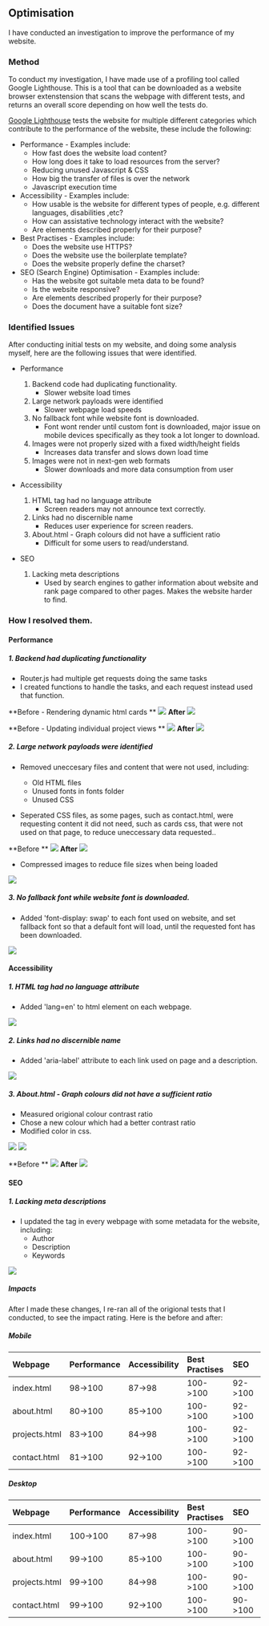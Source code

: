 ## Optimisation

I have conducted an investigation to improve the performance of my website.

### Method

To conduct my investigation, I have made use of a profiling tool called Google Lighthouse. This is a tool that can be downloaded as a website browser extenstension that scans
the webpage with different tests, and returns an overall score depending on how well the tests do.

[Google Lighthouse](https://chrome.google.com/webstore/detail/lighthouse/blipmdconlkpinefehnmjammfjpmpbjk?hl=fr) tests the website for multiple different categories which contribute to the performance of the website, these include the following:

* Performance - Examples include:
	* How fast does the website load content?
	* How long does it take to load resources from the server?
	* Reducing unused Javascript & CSS
	* How big the transfer of files is over the network
	* Javascript execution time
* Accessibility - Examples include:
	* How usable is the website for different types of people, e.g. different languages, disabilities ,etc?
	* How can assistative technology interact with the website?
	* Are elements described properly for their purpose?
* Best Practises - Examples include:
	* Does the website use HTTPS?
	* Does the website use the boilerplate template?
	* Does the website properly define the charset?
* SEO (Search Engine) Optimisation - Examples include:
	* Has the website got suitable meta data to be found?
	* Is the website responsive?
	* Are elements described properly for their purpose?
	* Does the document have a suitable font size?

### Identified Issues

After conducting initial tests on my website, and doing some analysis myself, here are the following issues that were identified.

* Performance
	1. Backend code had duplicating functionality.
		* Slower website load times
	2. Large network payloads were identified
		* Slower webpage load speeds
	3. No fallback font while website font is downloaded.
		* Font wont render until custom font is downloaded, major issue on mobile devices specifically as they took a lot longer to download.
	4. Images were not properly sized with a fixed width/height fields
		* Increases data transfer and slows down load time
	5. Images were not in next-gen web formats
		* Slower downloads and more data consumption from user

* Accessibility
	1. HTML tag had no language attribute
		* Screen readers may not announce text correctly.
	2. Links had no discernible name
		* Reduces user experience for screen readers.
	3. About.html - Graph colours did not have a sufficient ratio
		* Difficult for some users to read/understand.

* SEO
	1. Lacking meta descriptions
		* Used by search engines to gather information about website and rank page compared to other pages. Makes the website harder to find.

### How I resolved them.

#### Performance

##### 1. Backend had duplicating functionality

* Router.js had multiple get requests doing the same tasks
* I created functions to handle the tasks, and each request instead used that function.

**Before - Rendering dynamic html cards **
![](actions/cards-rendering-before.png)
**After**
![](actions/cards-rendering-after.png)

**Before - Updating individual project views **
![](actions/updating-viewers-before.png)
**After**
![](actions/updating-viewers-after.png)

##### 2. Large network payloads were identified

* Removed uneccesary files and content that were not used, including:
	* Old HTML files
	* Unused fonts in fonts folder
	* Unused CSS

* Seperated CSS files, as some pages, such as contact.html, were requesting content it did not need, such as cards css, that were not used on that page, to reduce uneccessary data requested..

**Before **
![](actions/css-structure-before.png)
**After**
![](actions/css-structure-after.png)

* Compressed images to reduce file sizes when being loaded

![](actions/compressing-image-sizes.png)

##### 3. No fallback font while website font is downloaded.

* Added 'font-display: swap' to each font used on website, and set fallback font so that a default font will load, until the requested font has been downloaded.

![](actions/font-display.png)

#### Accessibility

##### 1. HTML tag had no language attribute

* Added 'lang=en' to html element on each webpage.

![](actions/html-lang.png)

##### 2. Links had no discernible name

* Added 'aria-label' attribute to each link used on page and a description.

![](actions/footer.png)

#####	3. About.html - Graph colours did not have a sufficient ratio

* Measured origional colour contrast ratio
* Chose a new colour which had a better contrast ratio
* Modified color in css.

![](actions/graph-contrast-before.png)
![](actions/graph-contrast-after.png)

**Before **
![](actions/graph-before.png)
**After**
![](actions/graph-after.png)

#### SEO

##### 1. Lacking meta descriptions

* I updated the <head> tag in every webpage with some metadata for the website, including:
	* Author
	* Description
	* Keywords

![](actions/metadata.png)
	
##### Impacts

After I made these changes, I re-ran all of the origional tests that I conducted, to see the impact rating. Here is the before and after:

##### Mobile

|Webpage|Performance|Accessibility|Best Practises|SEO|
|:------|:----------|:------------|:-------------|:--|
|index.html|98->100|87->98|100->100|92->100|
|about.html|80->100|85->100|100->100|92->100|
|projects.html|83->100|84->98|100->100|92->100|
|contact.html|81->100|92->100|100->100|92->100|

##### Desktop	

|Webpage|Performance|Accessibility|Best Practises|SEO|
|:------|:----------|:------------|:-------------|:--|
|index.html|100->100|87->98|100->100|90->100|
|about.html|99->100|85->100|100->100|90->100|
|projects.html|99->100|84->98|100->100|90->100|
|contact.html|99->100|92->100|100->100|90->100|


